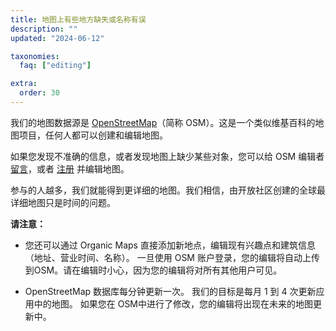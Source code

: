 ```yaml
---
title: 地图上有些地方缺失或名称有误
description: ""
updated: "2024-06-12"

taxonomies:
  faq: ["editing"]

extra:
  order: 30
---
```


我们的地图数据源是 [OpenStreetMap](https://welcome.openstreetmap.org/)（简称 OSM）。这是一个类似维基百科的地图项目，任何人都可以创建和编辑地图。

如果您发现不准确的信息，或者发现地图上缺少某些对象，您可以给 OSM 编辑者 [留言](https://www.openstreetmap.org/note/new)，或者 [注册](https://www.openstreetmap.org/user/new) 并编辑地图。

参与的人越多，我们就能得到更详细的地图。我们相信，由开放社区创建的全球最详细地图只是时间的问题。

**请注意：**

* 您还可以通过 Organic Maps 直接添加新地点，编辑现有兴趣点和建筑信息（地址、营业时间、名称）。 一旦使用 OSM 账户登录，您的编辑将自动上传到OSM。请在编辑时小心，因为您的编辑将对所有其他用户可见。

* OpenStreetMap 数据库每分钟更新一次。 我们的目标是每月 1 到 4 次更新应用中的地图。 如果您在 OSM中进行了修改，您的编辑将出现在未来的地图更新中。
